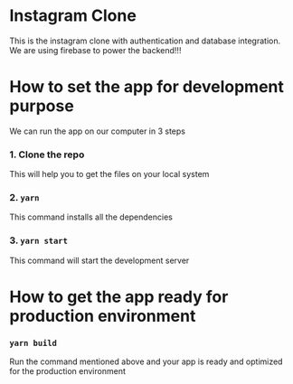 # Instagram Clone

This is the instagram clone with authentication and database integration. We are using firebase to power the backend!!!

# How to set the app for development purpose

We can run the app on our computer in 3 steps

### 1. Clone the repo

This will help you to get the files on your local system

### 2. `yarn`

This command installs all the dependencies

### 3. `yarn start`

This command will start the development server

# How to get the app ready for production environment

### `yarn build`

Run the command mentioned above and your app is ready and optimized for the production environment
